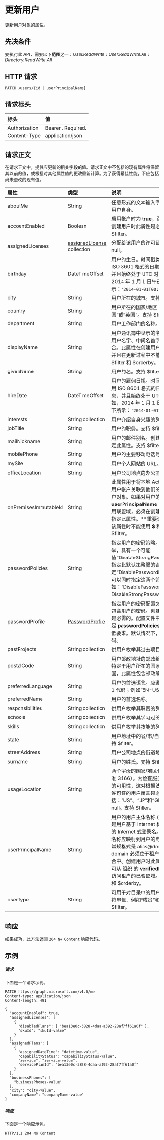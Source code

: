 # <a name="update-user"></a>更新用户

更新用户对象的属性。
## <a name="prerequisites"></a>先决条件
要执行此 API，需要以下**范围**之一：*User.ReadWrite；User.ReadWrite.All；Directory.ReadWrite.All*

## <a name="http-request"></a>HTTP 请求
<!-- { "blockType": "ignored" } -->
```http
PATCH /users/{id | userPrincipalName}
```
## <a name="request-headers"></a>请求标头
| 标头       | 值|
|:-----------|:------|
| Authorization  | Bearer <token>. Required.  |
| Content-Type  | application/json  |

## <a name="request-body"></a>请求正文
在请求正文中，提供应更新的相关字段的值。请求正文中不包括的现有属性将保留其以前的值，或根据对其他属性值的更改重新计算。为了获得最佳性能，不应包括尚未更改的现有值。

| 属性       | 类型    |说明|
|:---------------|:--------|:----------|
|aboutMe|String|任意形式的文本输入字段，用于介绍用户自身。|
|accountEnabled|Boolean| 启用帐户时为 **true**，否则为 **false**。创建用户时此属性是必需的。支持 $filter。    |
|assignedLicenses|[assignedLicense](../resources/assignedlicense.md) collection|分配给该用户的许可证。不可为 null。            |
|birthday|DateTimeOffset|用户的生日。时间戳类型表示使用 ISO 8601 格式的日期和时间信息，并且始终处于 UTC 时间。例如，2014 年 1 月 1 日午夜 UTC 如下所示：`'2014-01-01T00:00:00Z'`|
|city|String|用户所在的城市。支持 $filter。|
|country|String|用户所在的国家/地区；例如，“美国”或“英国”。支持 $filter。|
|department|String|用户工作部门的名称。支持 $filter。|
|displayName|String|用户通讯簿中显示的名称。这通常是用户名字、中间名首字母和姓氏的组合。此属性在创建用户时是必需的，并且在更新过程中不能清除。支持 $filter 和 $orderby。|
|givenName|String|用户的名。支持 $filter。|
|hireDate|DateTimeOffset|用户的雇佣日期。时间戳类型表示使用 ISO 8601 格式的日期和时间信息，并且始终处于 UTC 时间。例如，2014 年 1 月 1 日午夜 UTC 如下所示：`'2014-01-01T00:00:00Z'`|
|interests|String collection|用户介绍自身兴趣的列表。|
|jobTitle|String|用户的职务。支持 $filter。|
|mailNickname|String|用户的邮件别名。创建用户时必须指定此属性。支持 $filter。|
|mobilePhone|String|用户的主要移动电话号码。|
|mySite|String|用户个人网站的 URL。|
|officeLocation|String|用户公司地点的办公室位置。|
|onPremisesImmutableId|String|此属性用于将本地 Active Directory 用户帐户关联到他们的 Azure AD 用户对象。如果对用户的 **userPrincipalName** (UPN) 属性使用联盟域，必须在创建新用户帐户时指定此属性。**重要说明：**指定该属性时不能使用 **$** 和 **_** 字符。支持 $filter。                            |
|passwordPolicies|String|指定用户的密码策略。此值是一个枚举，具有一个可能值“DisableStrongPassword”，允许指定比默认策略弱的密码。还可以指定“DisablePasswordExpiration”。可以同时指定这两个策略；例如：“DisablePasswordExpiration、DisableStrongPassword”。|
|passwordProfile|[PasswordProfile](../resources/passwordprofile.md)|指定用户的密码配置文件。配置文件包含用户的密码。创建用户时此属性是必需的。配置文件中的密码必须满足 **passwordPolicies** 属性指定的最低要求。默认情况下，必须使用强密码。|
|pastProjects|String collection|供用户枚举其过去项目的列表。|
|postalCode|String|用户邮政地址的邮政编码。邮政编码特定于用户所在的国家/地区。在美国，此属性包含邮政编码。|
|preferredLanguage|String|用户的首选语言。应遵循 ISO 639-1 代码；例如“EN-US”。|
|preferredName|String|用户的首选名称。|
|responsibilities|String collection|供用户枚举其职责的列表。|
|schools|String collection|供用户枚举其学习过的学校列表。|
|skills|String collection|供用户枚举其技能的列表。|
|state|String|用户地址中的省/市/自治区或省。支持 $filter。|
|streetAddress|String|用户公司地点的街道地址。|
|surname|String|用户的姓氏。支持 $filter。|
|usageLocation|String|两个字母的国家/地区代码（ISO 标准 3166）。为检查服务在国家/地区的可用性，这对根据法律要求将分配许可证的用户而言是必需的。示例包括：“US”、“JP”和“GB”。不可为 null。支持 $filter。|
|userPrincipalName|String|用户的用户主体名称 (UPN)。UPN 是用户基于 Internet 标准 RFC 822 的 Internet 式登录名。按照惯例，此名称应映射到用户的电子邮件名称。常规格式是 alias@domain，其中，domain 必须位于租户的已验证域集合中。创建用户时此属性是必需的。可从 [组织](../resources/organization.md) 的 **verifiedDomains** 属性访问租户的已验证域。支持 $filter 和 $orderby。
|userType|String|可用于对目录中的用户类型分类的字符串值，例如“成员”和“访客”。支持 $filter。          |

## <a name="response"></a>响应
如果成功，此方法返回 `204 No Content` 响应代码。
## <a name="example"></a>示例
##### <a name="request"></a>请求
下面是一个请求示例。
<!-- {
  "blockType": "request",
  "name": "update_user"
}-->
```http
PATCH https://graph.microsoft.com/v1.0/me
Content-type: application/json
Content-length: 491

{
  "accountEnabled": true,
  "assignedLicenses": [
    {
      "disabledPlans": [ "bea13e0c-3828-4daa-a392-28af7ff61a0f" ],
      "skuId": "skuId-value"
    }
  ],
  "assignedPlans": [
    {
      "assignedDateTime": "datetime-value",
      "capabilityStatus": "capabilityStatus-value",
      "service": "service-value",
      "servicePlanId": "bea13e0c-3828-4daa-a392-28af7ff61a0f"
    }
  ],
  "businessPhones": [
    "businessPhones-value"
  ],
  "city": "city-value",
  "companyName": "companyName-value"
}
```
##### <a name="response"></a>响应
下面是一个响应示例。
<!-- {
  "blockType": "response",
  "truncated": true,
  "@odata.type": "microsoft.graph.user"
} -->
```http
HTTP/1.1 204 No Content
```

<!-- uuid: 8fcb5dbc-d5aa-4681-8e31-b001d5168d79
2015-10-25 14:57:30 UTC -->
<!-- {
  "type": "#page.annotation",
  "description": "Update user",
  "keywords": "",
  "section": "documentation",
  "tocPath": ""
}-->
